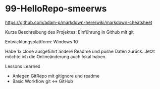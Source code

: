 # 99-HelloRepo-smeerws

https://github.com/adam-p/markdown-here/wiki/markdown-cheatsheet

Kurze Beschreibung des Projektes: Einführung in Github mit git 

Entwicklungsplattform: Windows 10

Habe 1x clone ausgeführt ändere Readme und pushe Daten zurück.
Jetzt möchte ich die Onlineänderung auch lokal haben. 

Lessons Learned
+ Anlegen GitRepo mit gitignore und readme
+ Basic Workflow git <-> GitHub
